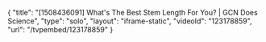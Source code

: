 {
    "title": "[1508436091] What's The Best Stem Length For You? | GCN Does Science",
    "type": "solo",
    "layout": "iframe-static",
    "videoId": "123178859",
    "url": "\/tvpembed\/123178859"
}
